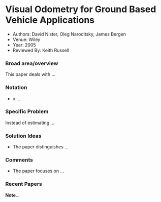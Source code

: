 # Visual Odometry for Ground Based Vehicle Applications
* Authors: David Nister, Oleg Naroditsky, James Bergen
* Venue: Wiley
* Year: 2005
* Reviewed By: Keith Russell

### Broad area/overview
This paper deals with ...

### Notation
* $x$: ...

### Specific Problem
Instead of estimating ...

### Solution Ideas
* The paper distinguishes ...

### Comments
* The paper focuses on ...

### Recent Papers
**Note**...
